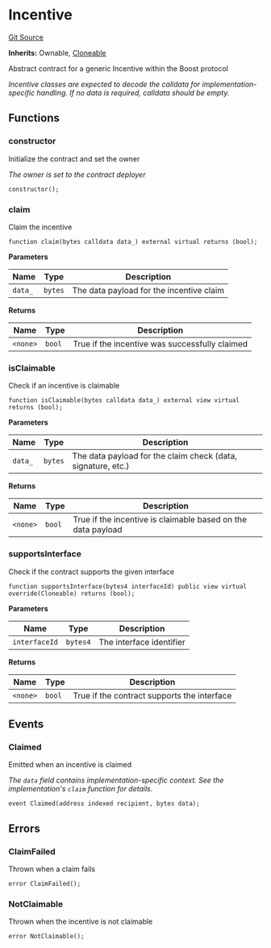 # Incentive
[Git Source](https://github.com/rabbitholegg/boost-protocol/blob/00a29d18bb9e82e36d30703c29f8dfdef1d915df/src/incentives/Incentive.sol)

**Inherits:**
Ownable, [Cloneable](/src/Cloneable.sol/abstract.Cloneable.md)

Abstract contract for a generic Incentive within the Boost protocol

*Incentive classes are expected to decode the calldata for implementation-specific handling. If no data is required, calldata should be empty.*


## Functions
### constructor

Initialize the contract and set the owner

*The owner is set to the contract deployer*


```solidity
constructor();
```

### claim

Claim the incentive


```solidity
function claim(bytes calldata data_) external virtual returns (bool);
```
**Parameters**

|Name|Type|Description|
|----|----|-----------|
|`data_`|`bytes`|The data payload for the incentive claim|

**Returns**

|Name|Type|Description|
|----|----|-----------|
|`<none>`|`bool`|True if the incentive was successfully claimed|


### isClaimable

Check if an incentive is claimable


```solidity
function isClaimable(bytes calldata data_) external view virtual returns (bool);
```
**Parameters**

|Name|Type|Description|
|----|----|-----------|
|`data_`|`bytes`|The data payload for the claim check (data, signature, etc.)|

**Returns**

|Name|Type|Description|
|----|----|-----------|
|`<none>`|`bool`|True if the incentive is claimable based on the data payload|


### supportsInterface

Check if the contract supports the given interface


```solidity
function supportsInterface(bytes4 interfaceId) public view virtual override(Cloneable) returns (bool);
```
**Parameters**

|Name|Type|Description|
|----|----|-----------|
|`interfaceId`|`bytes4`|The interface identifier|

**Returns**

|Name|Type|Description|
|----|----|-----------|
|`<none>`|`bool`|True if the contract supports the interface|


## Events
### Claimed
Emitted when an incentive is claimed

*The `data` field contains implementation-specific context. See the implementation's `claim` function for details.*


```solidity
event Claimed(address indexed recipient, bytes data);
```

## Errors
### ClaimFailed
Thrown when a claim fails


```solidity
error ClaimFailed();
```

### NotClaimable
Thrown when the incentive is not claimable


```solidity
error NotClaimable();
```

